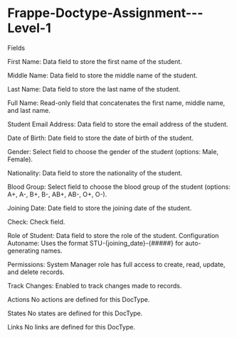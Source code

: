 # Frappe-Doctype-Assignment---Level-1

Fields

First Name: Data field to store the first name of the student.

Middle Name: Data field to store the middle name of the student.

Last Name: Data field to store the last name of the student.

Full Name: Read-only field that concatenates the first name, middle name, and last name.

Student Email Address: Data field to store the email address of the student.

Date of Birth: Date field to store the date of birth of the student.

Gender: Select field to choose the gender of the student (options: Male, Female).

Nationality: Data field to store the nationality of the student.

Blood Group: Select field to choose the blood group of the student (options: A+, A-, B+, B-, AB+, AB-, O+, O-).

Joining Date: Date field to store the joining date of the student.

Check: Check field.

Role of Student: Data field to store the role of the student. Configuration Autoname: Uses the format STU-{joining_date}-{#####} for auto-generating names.

Permissions: System Manager role has full access to create, read, update, and delete records.

Track Changes: Enabled to track changes made to records.

Actions No actions are defined for this DocType.

States No states are defined for this DocType.

Links No links are defined for this DocType.
